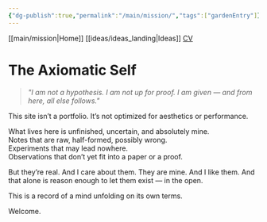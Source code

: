```yaml
---
{"dg-publish":true,"permalink":"/main/mission/","tags":["gardenEntry"]}
---
```


[[main/mission\|Home]] [[ideas/ideas_landing\|Ideas]] [CV](/CV.pdf)
# The Axiomatic Self

> *"I am not a hypothesis. I am not up for proof. I am given — and from here, all else follows."*

This site isn’t a portfolio. It’s not optimized for aesthetics or performance.

What lives here is unfinished, uncertain, and absolutely mine.  
Notes that are raw, half-formed, possibly wrong.  
Experiments that may lead nowhere.  
Observations that don’t yet fit into a paper or a proof.

But they’re real. And I care about them. They are mine. And I like them.
And that alone is reason enough to let them exist — in the open.

This is a record of a mind unfolding on its own terms.

Welcome.
